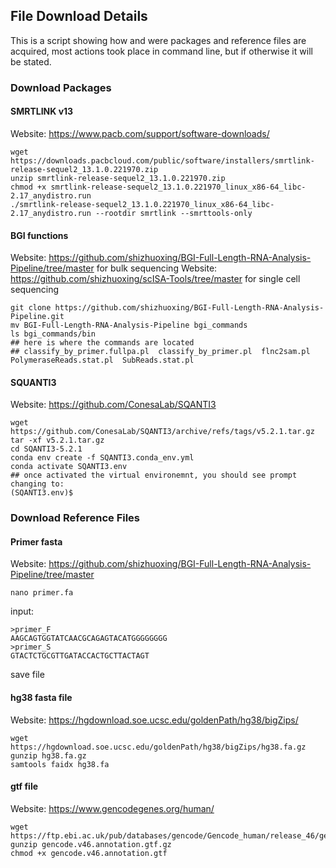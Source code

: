 ## File Download Details    
This is a script showing how and were packages and reference files are acquired, most actions took place in command line, but if otherwise it will be stated. 

### Download Packages 
#### SMRTLINK v13 
Website: https://www.pacb.com/support/software-downloads/   
```
wget https://downloads.pacbcloud.com/public/software/installers/smrtlink-release-sequel2_13.1.0.221970.zip
unzip smrtlink-release-sequel2_13.1.0.221970.zip
chmod +x smrtlink-release-sequel2_13.1.0.221970_linux_x86-64_libc-2.17_anydistro.run
./smrtlink-release-sequel2_13.1.0.221970_linux_x86-64_libc-2.17_anydistro.run --rootdir smrtlink --smrttools-only
```

#### BGI functions
Website: https://github.com/shizhuoxing/BGI-Full-Length-RNA-Analysis-Pipeline/tree/master for bulk sequencing
Website: https://github.com/shizhuoxing/scISA-Tools/tree/master for single cell sequencing
```
git clone https://github.com/shizhuoxing/BGI-Full-Length-RNA-Analysis-Pipeline.git
mv BGI-Full-Length-RNA-Analysis-Pipeline bgi_commands
ls bgi_commands/bin
## here is where the commands are located
## classify_by_primer.fullpa.pl  classify_by_primer.pl  flnc2sam.pl  PolymeraseReads.stat.pl  SubReads.stat.pl
```

#### SQUANTI3
Website: https://github.com/ConesaLab/SQANTI3
```
wget https://github.com/ConesaLab/SQANTI3/archive/refs/tags/v5.2.1.tar.gz
tar -xf v5.2.1.tar.gz
cd SQANTI3-5.2.1
conda env create -f SQANTI3.conda_env.yml
conda activate SQANTI3.env
## once activated the virtual environemnt, you should see prompt changing to:
(SQANTI3.env)$
```


### Download Reference Files 
#### Primer fasta 
Website: https://github.com/shizhuoxing/BGI-Full-Length-RNA-Analysis-Pipeline/tree/master
```
nano primer.fa
```
input: 
```
>primer_F
AAGCAGTGGTATCAACGCAGAGTACATGGGGGGGG
>primer_S
GTACTCTGCGTTGATACCACTGCTTACTAGT
```
save file 

#### hg38 fasta file
Website: https://hgdownload.soe.ucsc.edu/goldenPath/hg38/bigZips/
```
wget https://hgdownload.soe.ucsc.edu/goldenPath/hg38/bigZips/hg38.fa.gz
gunzip hg38.fa.gz
samtools faidx hg38.fa
```

#### gtf file 
Website: https://www.gencodegenes.org/human/
```
wget https://ftp.ebi.ac.uk/pub/databases/gencode/Gencode_human/release_46/gencode.v46.annotation.gtf.gz
gunzip gencode.v46.annotation.gtf.gz
chmod +x gencode.v46.annotation.gtf
```
























